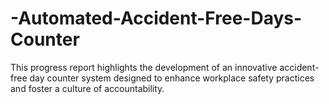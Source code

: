 # -Automated-Accident-Free-Days-Counter
This progress report highlights the development of an innovative accident-free day counter system designed to enhance workplace safety practices and foster a culture of accountability.
